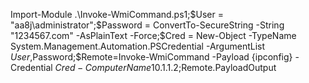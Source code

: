 Import-Module .\Invoke-WmiCommand.ps1;$User = "aa8j\administrator";$Password = ConvertTo-SecureString -String "1234567.com" -AsPlainText -Force;$Cred = New-Object -TypeName System.Management.Automation.PSCredential -ArgumentList $User,$Password;$Remote=Invoke-WmiCommand -Payload {ipconfig} -Credential $Cred -ComputerName 10.1.1.2;$Remote.PayloadOutput
